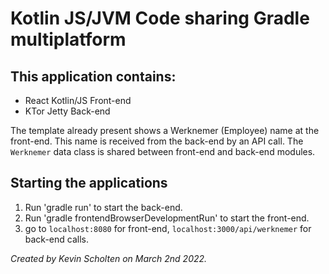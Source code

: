 # Kotlin JS/JVM Code sharing Gradle multiplatform

## This application contains:
- React Kotlin/JS Front-end
- KTor Jetty Back-end

The template already present shows a Werknemer (Employee) name at the front-end. This name is received from the back-end by an API call. The `Werknemer` data class is shared between front-end and back-end modules.

## Starting the applications
1. Run 'gradle run' to start the back-end.
2. Run 'gradle frontendBrowserDevelopmentRun' to start the front-end.
3. go to `localhost:8080` for front-end, `localhost:3000/api/werknemer` for back-end calls.


*Created by Kevin Scholten on March 2nd 2022.*
